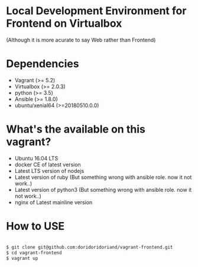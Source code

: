 # Local Development Environment for Frontend on Virtualbox
(Although it is more acurate to say Web rather than Frontend)

# Dependencies
- Vagrant (>= 5.2)
- Virtualbox (>= 2.0.3)
- python (>= 3.5)
- Ansible (>= 1.8.0)
- ubuntu/xenial64 (>=20180510.0.0)

# What's the available on this vagrant?
- Ubuntu 16.04 LTS
- docker CE of latest version
- Latest LTS version of nodejs
- Latest version of ruby (But something wrong with ansible role. now it not work..)
- Latest version of python3 (But something wrong with ansible role. now it not work..)
- nginx of Latest mainline version

# How to USE
```bash

$ git clone git@github.com:doridoridoriand/vagrant-frontend.git
$ cd vagrant-frontend
$ vagrant up
```
